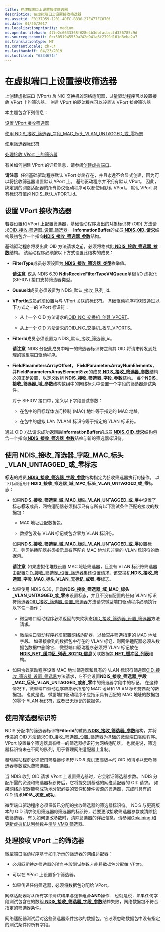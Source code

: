 ```yaml
---
title: 在虚拟端口上设置接收筛选器
description: 在虚拟端口上设置接收筛选器
ms.assetid: F0137D59-1701-4DFC-BB30-27E477FC0706
ms.date: 04/20/2017
ms.localizationpriority: medium
ms.openlocfilehash: 47be2c6633368f628e4b3dbfacbdcfd336785c9d
ms.sourcegitcommit: 0cc5051945559a242d941a6f2799d161d8eba2a7
ms.translationtype: MT
ms.contentlocale: zh-CN
ms.lasthandoff: 04/23/2019
ms.locfileid: "63346714"
---
```

# <a name="setting-a-receive-filter-on-a-virtual-port"></a>在虚拟端口上设置接收筛选器


上创建虚拟端口 (VPort) 后 NIC 交换机的网络适配器，过量驱动程序可以设置接收 VPort 上的筛选器。 创建 VPort 的驱动程序可以设置该 VPort 接收筛选器

本主题包含下列信息：

[设置 VPort 接收筛选器](#set)

[使用 NDIS\_接收\_筛选器\_字段\_MAC\_标头\_VLAN\_UNTAGGED\_或\_零标志](#flag)

[使用筛选器标识符](#filter-id)

[处理接收 VPort 上的筛选器](#handle)

有关如何创建 VPort 的详细信息，请参阅[创建虚拟端口](creating-a-virtual-port.md)。

**请注意**  任何基础驱动程序默认 VPort 始终存在，并且永远不会显式创建，因为可以将接收筛选器设置默认 VPort 上。 基础驱动程序并不拥有默认 VPort。 因此，绑定到的网络适配器的所有协议驱动程序可以都使用默认 VPort。 默认 VPort 具有标识符值的 NDIS\_默认\_VPORT\_id。

 

## <a name="setting-a-receive-filter-on-a-vport"></a>设置 VPort 接收筛选器


若要设置和 VPort 上配置筛选器，基础驱动程序发出的对象标识符 (OID) 方法请求[OID\_接收\_筛选器\_设置\_筛选器](https://msdn.microsoft.com/library/windows/hardware/ff569795)。 **InformationBuffer**的成员[ **NDIS\_OID\_请求**](https://msdn.microsoft.com/library/windows/hardware/ff566710)结构最初包含一个指向[**NDIS\_接收\_筛选器\_参数**](https://msdn.microsoft.com/library/windows/hardware/ff567181)结构。

基础驱动程序将发出此 OID 方法请求之前，必须将格式化[ **NDIS\_接收\_筛选器\_参数**](https://msdn.microsoft.com/library/windows/hardware/ff567181)结构。 该驱动程序必须按以下方式设置此结构的成员：

-   **FilterType**成员必须设置为[ **NDIS\_接收\_筛选器\_类型**](https://msdn.microsoft.com/library/windows/hardware/ff567186)枚举值。

    **请注意**  仅从 NDIS 6.30 **NdisReceiveFilterTypeVMQueue**单根 I/O 虚拟化 (SR-IOV) 接口支持筛选器类型。

     

-   **QueueId**成员必须设置为 NDIS\_默认\_接收\_队列\_id。

-   **VPortId**成员必须设置为与 VPort 关联的标识符。 基础驱动程序将获取通过以下方式之一的 VPort 标识符：

    -   从上一个 OID 方法请求的[OID\_NIC\_交换机\_创建\_VPORT](https://msdn.microsoft.com/library/windows/hardware/hh451816)。

    -   从上一个 OID 方法请求的[OID\_NIC\_交换机\_枚举\_VPORTS](https://msdn.microsoft.com/library/windows/hardware/hh451821)。

-   **FilterId**成员必须设置为 NDIS\_默认\_接收\_筛选器\_id。

    **请注意**  NDIS 分配此成员中唯一的筛选器标识符之前其 OID 将请求转发到处理的微型端口驱动程序。

     

-   **FieldParametersArrayOffset**， **FieldParametersArrayNumElements**，并**FieldParametersArrayElementSize**的成员[ **NDIS\_接收\_筛选器\_参数**](https://msdn.microsoft.com/library/windows/hardware/ff567181)结构必须正确设置，以定义数组[ **NDIS\_接收\_筛选器\_字段\_参数**](https://msdn.microsoft.com/library/windows/hardware/ff567169)结构。 每个**NDIS\_接收\_筛选器\_域\_参数**结构数组中的网络标头中设置一个字段的筛选器测试条件。

    对于 SR-IOV 接口中，定义以下字段测试参数：

    -   在包中的目标媒体访问控制 (MAC) 地址等于指定的 MAC 地址。

    -   在包中的虚拟 LAN (VLAN) 标识符等于指定的 VLAN 标识符。

通过 OID 方法请求成功返回后**InformationBuffer**的成员[ **NDIS\_OID\_请求**](https://msdn.microsoft.com/library/windows/hardware/ff566710)结构包含一个指向[ **NDIS\_接收\_筛选器\_参数**](https://msdn.microsoft.com/library/windows/hardware/ff567181)结构与新的筛选器标识符。

## <a name="using-the-ndisreceivefilterfieldmacheadervlanuntaggedorzero-flag"></a>使用 NDIS\_接收\_筛选器\_字段\_MAC\_标头\_VLAN\_UNTAGGED\_或\_零标志


**标志**的成员[ **NDIS\_接收\_筛选器\_字段\_参数**](https://msdn.microsoft.com/library/windows/hardware/ff567169)结构指定为接收筛选器执行的操作。 以下几点适用于**NDIS\_接收\_筛选器\_域\_MAC\_标头\_VLAN\_UNTAGGED\_或\_零**标志：

-   如果**NDIS\_接收\_筛选器\_域\_MAC\_标头\_VLAN\_UNTAGGED\_或\_零**中设置了标志**标志**成员，网络适配器必须指示只有与所有以下测试条件匹配的接收的数据包：

    -   MAC 地址匹配数据包。

    -   数据包没有 VLAN 标记或包含零为 VLAN 标识符。

    如果**NDIS\_接收\_筛选器\_域\_MAC\_标头\_VLAN\_UNTAGGED\_或\_零**设置标志，则网络适配器必须指示具有匹配的 MAC 地址和非零的 VLAN 标识符的数据包。

    **请注意**  如果虚拟化堆栈设置 MAC 地址筛选器，且没有 VLAN 标识符筛选器由配置[OID\_接收\_筛选器\_设置\_筛选器](https://msdn.microsoft.com/library/windows/hardware/ff569795)集还设置请求，该交换机**NDIS\_接收\_筛选器\_字段\_MAC\_标头\_VLAN\_无标记\_或者\_零**标志。

     

-   如果使用 NDIS 6.30，启动**NDIS\_接收\_筛选器\_域\_MAC\_标头\_VLAN\_UNTAGGED\_或\_零**未设置标志，并且不没有配置的任何 VLAN 标识符筛选器[OID\_接收\_筛选器\_设置\_筛选器](https://msdn.microsoft.com/library/windows/hardware/ff569795)方法请求微型端口驱动程序必须执行以下任一操作：

    -   微型端口驱动程序必须返回的失败状态[OID\_接收\_筛选器\_设置\_筛选器](https://msdn.microsoft.com/library/windows/hardware/ff569795)方法请求。

    -   微型端口驱动程序必须配置网络适配器，以检查并筛选指定的 MAC 地址字段。 如果接收到的数据包中存在的 VLAN 标记，则网络适配器必须从数据包数据中删除它。 微型端口驱动程序必须将 VLAN 标记放在[ **NDIS\_NET\_缓冲区\_列表\_8021Q\_信息**](https://msdn.microsoft.com/library/windows/hardware/ff566565)关联数据包[ **NET\_缓冲区\_列表**](https://msdn.microsoft.com/library/windows/hardware/ff568388)结构。

-   如果协议驱动程序设置 MAC 地址筛选器和具有的 VLAN 标识符筛选器[OID\_接收\_筛选器\_设置\_筛选器](https://msdn.microsoft.com/library/windows/hardware/ff569795)方法请求，它不会设置**NDIS\_接收\_筛选器\_字段\_MAC\_标头\_VLAN\_UNTAGGED\_或者\_零**中的筛选器字段中的标记。 在这种情况下，微型端口驱动程序应指示指定的 MAC 地址和 VLAN 标识符匹配的数据包。 也就是说，微型端口驱动程序不应指示具有匹配的 MAC 地址的数据包的零个 VLAN 标识符，或者已无标记的数据包。

## <a name="using-the-filter-identifier"></a>使用筛选器标识符


NDIS 分配中的筛选器标识符**FilterId**的成员[ **NDIS\_接收\_筛选器\_参数**](https://msdn.microsoft.com/library/windows/hardware/ff567181)结构，并将传递的 OID 方法请求[OID\_接收\_筛选器\_设置\_筛选器](https://msdn.microsoft.com/library/windows/hardware/ff569795)为基础的微型端口驱动程序。 VPort 设置每个筛选器具有唯一的筛选器标识符为网络适配器。 也就是说，筛选器标识符未在不同的队列，用于管理网络适配器上复制。

基础驱动程序必须使用筛选器标识符 NDIS 提供更高版本的 OID 的请求以更改筛选器参数或免费筛选器。

当 NDIS 收到 OID 请求 VPort 上设置筛选器时，它会验证筛选器参数。 NDIS 分配所需的资源和筛选器标识符后，它将提交到基础的网络适配器的 OID 请求。 如果网络适配器能够成功地分配必要的软件和硬件资源的筛选器，完成时具有的 OID 请求**NDIS\_状态\_成功**。

微型端口驱动程序必须保留已分配的接收筛选器的筛选器标识符。 NDIS 与更高版本的 OID 请求使用筛选器的筛选器的标识符，若要更改接收筛选器参数或清除接收筛选器。 有关如何更改参数时，清除筛选器的详细信息，请参阅[Obtaining 和更新虚拟机队列参数](obtaining-and-updating-vm-queue-parameters.md)并[清除 VMQ 筛选器](clearing-a-vmq-filter.md)。

## <a name="handling-receive-filters-on-a-vport"></a>处理接收 VPort 上的筛选器


微型端口驱动程序基于如下所示的筛选器的网络适配器：

-   必须匹配特定筛选器的所有字段测试参数才能将数据包分配给 VPort。

-   可以在 VPort 上设置多个筛选器。

-   如果传递任何筛选器，必须将数据包分配给 VPort。

网络适配器将从所有字段测试结果与逻辑组合**AND**操作。 也就是说，如果任何字段测试包含在的数组[ **NDIS\_接收\_筛选器\_字段\_参数**](https://msdn.microsoft.com/library/windows/hardware/ff567169)结构失败，网络数据包不符合指定的筛选器条件。

网络适配器测试后对这些筛选器条件接收的数据包，它必须忽略数据包中没有指定的测试条件的所有字段。

 

 





